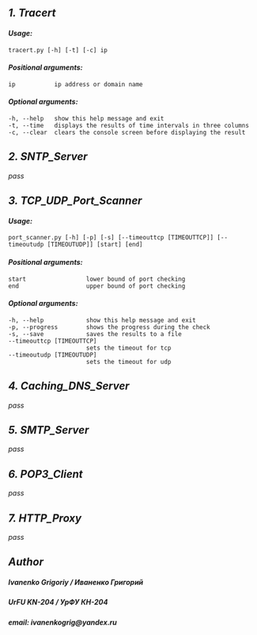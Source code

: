 ## _1. Tracert_
#### _Usage:_
    tracert.py [-h] [-t] [-c] ip

#### _Positional arguments:_
    ip           ip address or domain name

#### _Optional arguments:_
    -h, --help   show this help message and exit
    -t, --time   displays the results of time intervals in three columns
    -c, --clear  clears the console screen before displaying the result


## _2. SNTP_Server_
_pass_


## _3. TCP_UDP_Port_Scanner_
#### _Usage:_
    port_scanner.py [-h] [-p] [-s] [--timeouttcp [TIMEOUTTCP]] [--timeoutudp [TIMEOUTUDP]] [start] [end]

#### _Positional arguments:_
    start                 lower bound of port checking
    end                   upper bound of port checking


#### _Optional arguments:_
    -h, --help            show this help message and exit
    -p, --progress        shows the progress during the check
    -s, --save            saves the results to a file
    --timeouttcp [TIMEOUTTCP]
                          sets the timeout for tcp
    --timeoutudp [TIMEOUTUDP]
                          sets the timeout for udp
                          

## _4. Caching_DNS_Server_
_pass_


## _5. SMTP_Server_
_pass_


## _6. POP3_Client_
_pass_


## _7. HTTP_Proxy_
_pass_


## _Author_
##### _Ivanenko Grigoriy / Иваненко Григорий_
##### _UrFU KN-204 / УрФУ КН-204_ 
##### _email: ivanenkogrig@yandex.ru_